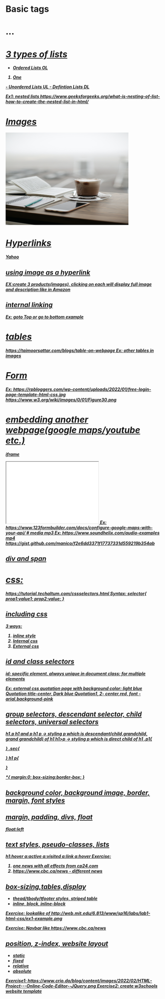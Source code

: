 # Basic tags
<p>
<h1>...<h6>
<b>
<i>
<u>

# 3 types of lists
- Ordered Lists OL
<OL>
<LI>One </li>
</OL>
- Unordered Lists  UL
- Defintion Lists   DL


Ex1: nested lists
https://www.geeksforgeeks.org/what-is-nesting-of-list-how-to-create-the-nested-list-in-html/

# Images
<img src="/images/pexels.jpg" alt="Picture" width="400" height="300">

# Hyperlinks
<a href="https://yahoo.com">Yahoo</a>

## using image as a hyperlink
EX:create 3 products(images), clicking on each will display full image and description like in Amazon
## internal linking
Ex: goto Top or go to bottom example
# tables
https://taimoorsattar.com/blogs/table-on-webpage
Ex: other tables in images 

# Form
Ex: https://rpbloggers.com/wp-content/uploads/2022/01/free-login-page-template-html-css.jpg
https://www.w3.org/wiki/images/0/01/Figure30.png

# embedding another webpage(google maps/youtube etc.)
iframe
<iframe src="demo_iframe.htm" height="200" width="300" title="Iframe Example"></iframe>
Ex: https://www.123formbuilder.com/docs/configure-google-maps-with-your-api/
# media
mp3
Ex: https://www.soundhelix.com/audio-examples
mp4
https://gist.github.com/manico/f2e6dd3371f17737331d559219b354ab

## div and span

# css:
https://tutorial.techaltum.com/cssselectors.html
Syntax:
selector{
	prop1:value1;
	prop2:value;
	}

## including css
3 ways: 
1. inline style
2. Internal css
3. External css	


## id and class selectors
id: specific element, always unique in document
class: for multiple elements


Ex:  external css
quotation page with background color: light blue
Quotation title-center, Dark blue
Quotation1, 2- center,red, font -arial,background-pink

## group selectors, descendant selector, child selectors, universal selectors
h1,p  h1 and p
h1 p  -> styling p which is descendant(child,grandchild, grand grandchild) of h1
h1>p -> styling p which is direct child of h1
.p1{

}
.sec{

}
h1 p{

}
<p class="p1 sec">
*{
	margin:0;
	box-sizing:border-box;
}

## background color, background image, border, margin, font styles

## margin, padding, divs, float
float:left
## text styles, pseudo-classes, lists
h1:hover
a:active
a:visited
a:link
a:hover
Exercise: 
1. one news with all effects from cp24.com
2. https://www.cbc.ca/news - different news

## box-sizing,tables,display
- thead/tbody/tfooter styles, striped table
- inline, block, inline-block

Exercise:  lookalike of 
http://web.mit.edu/6.813/www/sp16/labs/lab1-html-css/ex1-example.png

Exercise: Navbar like https://www.cbc.ca/news

## position, z-index, website layout
- static
- fixed
- relative
- absolute

Exercise1: https://www.crio.do/blog/content/images/2022/02/HTML-Project---Online-Code-Editor--JQuery.png
Exercise2: create w3schools website template 